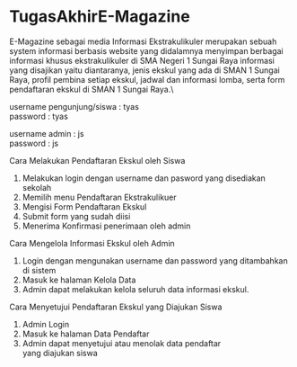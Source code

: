 # TugasAkhirE-Magazine 

E-Magazine  sebagai media Informasi Ekstrakulikuler merupakan sebuah system informasi berbasis website
yang didalamnya menyimpan berbagai informasi khusus ekstrakulikuler di SMA Negeri 1 Sungai Raya
informasi yang disajikan yaitu diantaranya, jenis ekskul yang ada di SMAN 1 Sungai Raya, profil pembina setiap ekskul,
jadwal dan informasi lomba, serta form pendaftaran ekskul di SMAN 1 Sungai Raya.\

username pengunjung/siswa : tyas
<br>
password : tyas

username admin : js
<br>
password : js

Cara Melakukan Pendaftaran Ekskul oleh Siswa
1. Melakukan login dengan username dan pasword yang disediakan sekolah
2. Memilih menu Pendaftaran Ekstrakulikuer
3. Mengisi Form Pendaftaran Ekskul
4. Submit form yang sudah diisi
5. Menerima Konfirmasi penerimaan oleh admin

Cara Mengelola Informasi Ekskul oleh Admin
1. Login dengan mengunakan username dan password yang ditambahkan di sistem
2. Masuk ke halaman Kelola Data
3. Admin dapat melakukan kelola seluruh data informasi ekskul.

Cara Menyetujui Pendaftaran Ekskul yang Diajukan Siswa
1. Admin Login 
2. Masuk ke halaman Data Pendaftar
3. Admin dapat menyetujui atau menolak data pendaftar yang diajukan siswa

